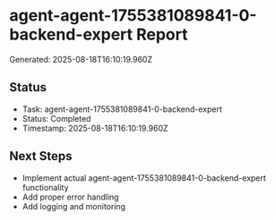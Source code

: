 # agent-agent-1755381089841-0-backend-expert Report

Generated: 2025-08-18T16:10:19.960Z

## Status
- Task: agent-agent-1755381089841-0-backend-expert
- Status: Completed
- Timestamp: 2025-08-18T16:10:19.960Z

## Next Steps
- Implement actual agent-agent-1755381089841-0-backend-expert functionality
- Add proper error handling
- Add logging and monitoring

